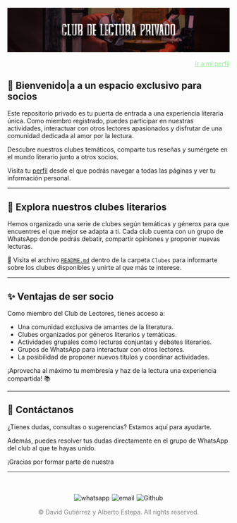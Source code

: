 ![imagen](imagenes/Cabeceras/CabeceraReadmeIn.jpg)

<a href="../mi_perfil.md" style=" color: lightgreen ;display: block;text-align: right;">ir a mi perfil</a>

## 🎨 Bienvenido|a a un espacio exclusivo para socios
Este repositorio privado es tu puerta de entrada a una experiencia literaria única. Como miembro registrado, puedes participar en nuestras actividades, interactuar con otros lectores apasionados y disfrutar de una comunidad dedicada al amor por la lectura.

Descubre nuestros clubes temáticos, comparte tus reseñas y sumérgete en el mundo literario junto a otros socios.

Visita tu [perfil](mi_perfil.md) desde el que podrás navegar a todas las páginas y ver tu información personal.

---

## **🌟 Explora nuestros clubes literarios**
Hemos organizado una serie de clubes según temáticas y géneros para que encuentres el que mejor se adapta a ti. Cada club cuenta con un grupo de WhatsApp donde podrás debatir, compartir opiniones y proponer nuevas lecturas.

📖 Visita el archivo [`README.md`](02_Clubes/README.md) dentro de la carpeta `Clubes` para informarte sobre los clubes disponibles y unirte al que más te interese.

---

## **✨ Ventajas de ser socio**
Como miembro del Club de Lectores, tienes acceso a:

- Una comunidad exclusiva de amantes de la literatura.
- Clubes organizados por géneros literarios y temáticas.
- Actividades grupales como lecturas conjuntas y debates literarios.
- Grupos de WhatsApp para interactuar con otros lectores.
- La posibilidad de proponer nuevos títulos y coordinar actividades.

¡Aprovecha al máximo tu membresía y haz de la lectura una experiencia compartida! 📚

---

## **💬 Contáctanos**
¿Tienes dudas, consultas o sugerencias? Estamos aquí para ayudarte.  


Además, puedes resolver tus dudas directamente en el grupo de WhatsApp del club al que te hayas unido.


¡Gracias por formar parte de nuestra

----
<div style="display: flex; justify-content: space-between; align-items: center; margin-left: 30%;margin-right: 30%;margin-top: 50px; margin-bottom:2%;">
  <img src="imagenes/whatsapplogo.png" alt="whatsapp">
  <img src="imagenes/emaillogopng.png" alt="email" >
  <img src="imagenes/githublogopng.png" alt="Github">
</div>


<p style="text-align: center;color:grey; margin-top: 3%"> 
&copy David Gutiérrez y Alberto Estepa. All rights reserved.
</p>